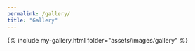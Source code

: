 ```yaml
---
permalink: /gallery/
title: "Gallery"
---
```


{% include my-gallery.html folder="assets/images/gallery" %}
